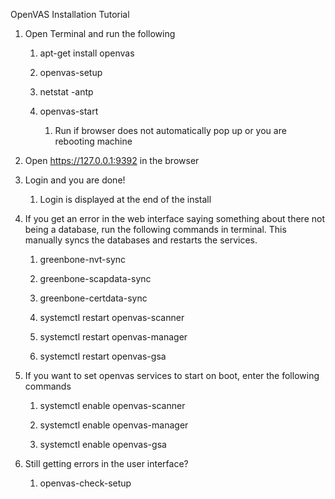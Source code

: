 OpenVAS Installation Tutorial

1.  Open Terminal and run the following

    1.  apt-get install openvas

    2.  openvas-setup

    3.  netstat -antp

    4.  openvas-start

        1.  Run if browser does not automatically pop up or you are rebooting
            machine

2.  Open <https://127.0.0.1:9392> in the browser

3.  Login and you are done!

    1.  Login is displayed at the end of the install

4.  If you get an error in the web interface saying something about there not
    being a database, run the following commands in terminal. This manually
    syncs the databases and restarts the services.

    1.  greenbone-nvt-sync

    2.  greenbone-scapdata-sync

    3.  greenbone-certdata-sync

    4.  systemctl restart openvas-scanner

    5.  systemctl restart openvas-manager

    6.  systemctl restart openvas-gsa

5.  If you want to set openvas services to start on boot, enter the following
    commands

    1.  systemctl enable openvas-scanner

    2.  systemctl enable openvas-manager

    3.  systemctl enable openvas-gsa

6.  Still getting errors in the user interface?

    1.  openvas-check-setup
